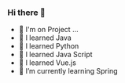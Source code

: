 ### Hi there 👋
 
- 💬 I'm on Project ...
- 🌱 I learned Java
- 🌱 I learned Python
- 🌱 I learned Java Script
- 🌱 I learned Vue.js
- 🌱 I’m currently learning Spring

<!--
**Sunaaaa/Sunaaaa** is a ✨ _special_ ✨ repository because its `README.md` (this file) appears on your GitHub profile.

Here are some ideas to get you started:

- 🔭 I’m currently working on ...
- 🌱 I’m currently learning ...
- 👯 I’m looking to collaborate on ...
- 🤔 I’m looking for help with ...
- 💬 Ask me about ...
- 📫 How to reach me: ...
- 😄 Pronouns: ...
- ⚡ Fun fact: ...
-->
